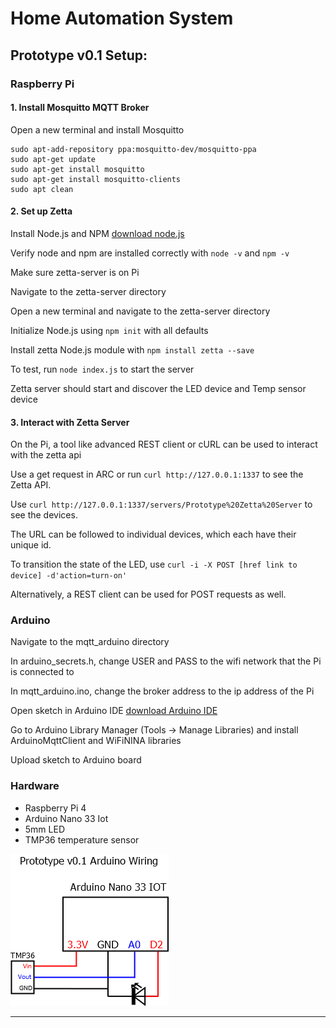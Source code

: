 # Home Automation System
## Prototype v0.1 Setup:

### **Raspberry Pi**


#### 1. Install Mosquitto MQTT Broker
Open a new terminal and install Mosquitto
```
sudo apt-add-repository ppa:mosquitto-dev/mosquitto-ppa
sudo apt-get update
sudo apt-get install mosquitto
sudo apt-get install mosquitto-clients
sudo apt clean
```
#### 2. Set up Zetta
Install Node.js and NPM [download node.js](https://nodejs.org/en/download/)

Verify node and npm are installed correctly with ```node -v``` and ```npm -v```

Make sure zetta-server is on Pi

Navigate to the zetta-server directory

Open a new terminal and navigate to the zetta-server directory

Initialize Node.js using ```npm init``` with all defaults

Install zetta Node.js module with ```npm install zetta --save```

To test, run ```node index.js``` to start the server

Zetta server should start and discover the LED device and Temp sensor device


#### 3. Interact with Zetta Server
On the Pi, a tool like advanced REST client or cURL can be used to interact with the zetta api

Use a get request in ARC or run ```curl http://127.0.0.1:1337``` to see the Zetta API.

Use ```curl http://127.0.0.1:1337/servers/Prototype%20Zetta%20Server``` to see the devices.

The URL can be followed to individual devices, which each have their unique id.

To transition the state of the LED, use ```curl -i -X POST [href link to device] -d'action=turn-on'```

Alternatively, a REST client can be used for POST requests as well.

### **Arduino**
Navigate to the mqtt_arduino directory

In arduino_secrets.h, change USER and PASS to the wifi network that the Pi is connected to

In mqtt_arduino.ino, change the broker address to the ip address of the Pi

Open sketch in Arduino IDE [download Arduino IDE](https://www.arduino.cc/en/software)

Go to Arduino Library Manager (Tools -> Manage Libraries) and install ArduinoMqttClient and WiFiNINA libraries

Upload sketch to Arduino board


### **Hardware**
* Raspberry Pi 4
* Arduino Nano 33 Iot
* 5mm LED
* TMP36 temperature sensor

![Arduino Wiring Diagram](https://github.com/racharles/home-automation-system/blob/main/Diagrams/prototype%20v0.1%20arduino%20wiring.png)




---
